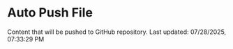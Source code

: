 # Auto Push File

Content that will be pushed to GitHub repository.
Last updated: 07/28/2025, 07:33:29 PM